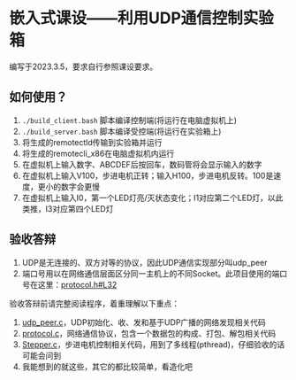 # 嵌入式课设——利用UDP通信控制实验箱  
编写于2023.3.5，要求自行参照课设要求。  
## 如何使用？
1. `./build_client.bash` 脚本编译控制端(将运行在电脑虚拟机上)  
2. `./build_server.bash` 脚本编译受控端(将运行在实验箱上)  
3. 将生成的remotectld传输到实验箱并运行  
4. 将生成的remotecli_x86在电脑虚拟机内运行
5. 在虚拟机上输入数字、ABCDEF后按回车，数码管将会显示输入的数字
6. 在虚拟机上输入V100，步进电机正转；输入H100，步进电机反转。100是速度，更小的数字会更慢  
7. 在虚拟机上输入I0，第一个LED灯亮/灭状态变化；I1对应第二个LED灯，以此类推，I3对应第四个LED灯  
## 验收答辩  
1. UDP是无连接的、双方对等的协议，因此UDP通信实现部分叫udp_peer  
2. 端口号用以在网络通信层面区分同一主机上的不同Socket。此项目使用的端口号在这里：[protocol.h#L32](https://github.com/developer-ken/ClassFinal_SimpleUDPRemoteController/blob/master/protocol.h#L32)  
  
验收答辩前请完整阅读程序，着重理解以下重点：
1. [udp_peer.c](https://github.com/developer-ken/ClassFinal_SimpleUDPRemoteController/blob/master/udp_peer.c)，UDP初始化、收、发和基于UDP广播的网络发现相关代码  
2. [protocol.c](https://github.com/developer-ken/ClassFinal_SimpleUDPRemoteController/blob/master/protocol.c)，网络通信协议，包含一个数据包的构成、打包、解包相关代码  
3. [Stepper.c](https://github.com/developer-ken/ClassFinal_SimpleUDPRemoteController/blob/master/hwdrivers/Stepper.c)，步进电机控制相关代码，用到了多线程(pthread)，仔细验收的话可能会问到  
4. 我能想到的就这些，其它的都比较简单，看造化吧
